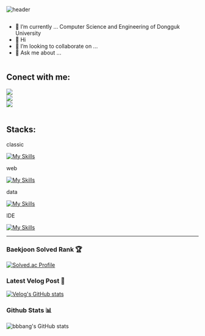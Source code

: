 <!--헤더-->
![header](https://capsule-render.vercel.app/api?type=transparent&color=000000&height=150&section=header&text=Welcome_I'm_zlwon!&fontColor=8bb9e3&fontSize=40&animation=fadeIn&fontAlignY=55)

<!--Database-->
<div style="display:flex; flex-direction:column; align-items:flex-start;">

<!--소개-->
- 🌱 I’m currently ... Computer Science and Engineering of Dongguk University
- 🔭 Hi
- 👯 I’m looking to collaborate on ...
- 💬 Ask me about ...

<!--연락처-->
## Conect with me:

 <a href="https://www.instagram.com/zl.won">
        <img src="https://skills.thijs.gg/icons?i=instagram"> 
    </a>
    <a href="https://www.instagram.com/zl.won">
        <img src="https://skills.thijs.gg/icons?i=gmail"> 
    </a> 
     <a href="https://www.instagram.com/zl.won">
        <img src="https://skills.thijs.gg/icons?i=notion"> 
    </a>
   
    
</div><br>

<!--스택-->
## Stacks:
classic

[![My Skills](https://skills.thijs.gg/icons?i=c,java,python)](https://skills.thijs.gg)

web

[![My Skills](https://skills.thijs.gg/icons?i=html,css,js)](https://skills.thijs.gg)

data

[![My Skills](https://skills.thijs.gg/icons?i=r)](https://skills.thijs.gg)

IDE

[![My Skills](https://skills.thijs.gg/icons?i=visualstudio,vscode,eclipse)](https://skills.thijs.gg)

---
<div>
	
### Baekjoon Solved Rank 🏆
[![Solved.ac Profile](http://mazassumnida.wtf/api/v2/generate_badge?boj=wonw512)](https://solved.ac/wonw512)

### Latest Velog Post 📝

[![Velog's GitHub stats](https://velog-readme-stats.vercel.app/api?name=zlwon)](https://velog.io/@zlwon/posts)

### Github Stats 📊
![bbbang's GitHub stats](https://github-readme-stats.vercel.app/api?username=z1-won&show_icons=true&theme=radical)

</div>

<!--
**z1-won/z1-won** is a ✨ _special_ ✨ repository because its `README.md` (this file) appears on your GitHub profile.

Here are some ideas to get you started:

- 🔭 I’m currently working on ...
- 🌱 I’m currently learning ...
- 👯 I’m looking to collaborate on ...
- 🤔 I’m looking for help with ...
- 💬 Ask me about ...
- 📫 How to reach me: ...
- 😄 Pronouns: ...
- ⚡ Fun fact: ...
-->


